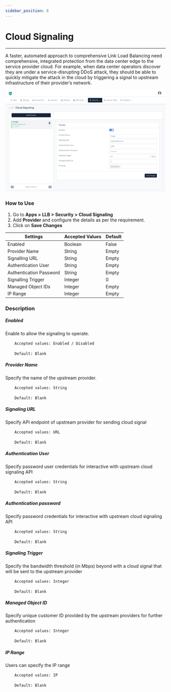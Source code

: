 ```yaml
---
sidebar_position: 8
---
```



# Cloud Signaling

---

A faster, automated approach to comprehensive Link Load Balancing need comprehensive, integrated protection from the data center edge to the service provider cloud. For example, when data center operators discover they are under a service-disrupting DDoS attack, they should be able to quickly mitigate the attack in the cloud by triggering a signal to upstream infrastructure of their provider’s network. 

![signaling_settings](/img/llb/v8/llb_cloud_signaling.png)

### How to Use

1. Go to **Apps > LLB > Security > Cloud Signaling**
2. Add **Provider** and configure the details as per the requirement.
3. Click on **Save Changes**


| Settings                | Accepted Values  | Default |
|-------------------------|------------------|---------|
| Enabled                 | Boolean          | False   |
| Provider Name           | String           | Empty   |
| Signalling URL          | String           | Empty   |
| Authentication User     | String           | Empty   |
| Authentication Password | String           | Empty   |
| Signalling Trigger      | Integer          | 0       |
| Managed Object IDs      | Integer          | Empty   |
| IP Range                | Integer          | Empty   |

### Description

##### **Enabled**

Enable to allow the signaling to operate.

```
    Accepted values: Enabled / Disabled

    Default: Blank
```


##### **Provider Name**

Specify the name of the upstream provider.

```
    Accepted values: String

    Default: Blank
```


##### **Signaling URL**

Specify API endpoint of upstream provider for sending cloud signal

```
    Accepted values: URL

    Default: Blank
```


##### **Authentication User**

Specify password user credentials for interactive with upstream cloud signaling API

```
    Accepted values: String

    Default: Blank
```


##### **Authentication password**

Specify password credentials for interactive with upstream cloud signaling API

```
    Accepted values: String

    Default: Blank
```


##### **Signaling Trigger**

Specify the bandwidth threshold (in Mbps) beyond with a cloud signal that will be sent to the upstream provider

```
    Accepted values: Integer

    Default: Blank
```


##### **Managed Object ID**

Specify unique customer ID provided by the upstream providers for further authentication

```
    Accepted values: Integer

    Default: Blank
```


##### **IP Range**

Users can specify the IP range

```
    Accepted values: IP

    Default: Blank
```

